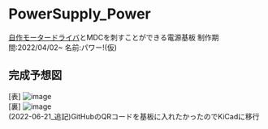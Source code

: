 # PowerSupply_Power
[自作モータードライバ](https://github.com/Issaimaru/MoterDriver_v1)とMDCを刺すことができる電源基板 制作期間:2022/04/02~ 名前:パワー!(仮)

## 完成予想図
[表]
![image](https://user-images.githubusercontent.com/80198387/174999269-7e935b39-8777-4b11-9cc2-e7dbdc353642.png)<br>
[裏]
![image](https://user-images.githubusercontent.com/80198387/174999577-24581b63-7771-403f-8c8a-5effa92a5a6e.png)<br>
(2022-06-21_追記)GitHubのQRコードを基板に入れたかったのでKiCadに移行
